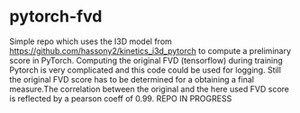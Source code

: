 # pytorch-fvd

Simple repo which uses the I3D model from https://github.com/hassony2/kinetics_i3d_pytorch to compute a preliminary score in PyTorch. Computing the original FVD (tensorflow) during training Pytorch is very complicated and this code could be used for logging. Still the original FVD score has to be determined for a obtaining a final measure.The correlation between the original and the here used FVD score is reflected by a pearson coeff of 0.99. REPO IN PROGRESS
